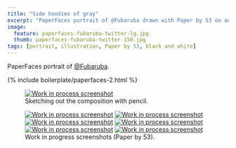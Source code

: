 ```yaml
---
title: "Side hoodies of gray"
excerpt: "PaperFaces portrait of @Fubaruba drawn with Paper by 53 on an iPad."
image: 
  feature: paperfaces-fubaruba-twitter-lg.jpg
  thumb: paperfaces-fubaruba-twitter-150.jpg
tags: [portrait, illustration, Paper by 53, black and white]
---
```


PaperFaces portrait of <a href="http://twitter.com/Fubaruba">@Fubaruba</a>.

{% include boilerplate/paperfaces-2.html %}

<figure>
  <a href="{{ site.url }}/assets/images/paperfaces-fubaruba-process-1-lg.jpg"><img src="{{ site.url }}/assets/images/paperfaces-fubaruba-process-1-750.jpg" alt="Work in process screenshot"></a>
  <figcaption>Sketching out the composition with pencil.</figcaption>
</figure>

<figure class="half">
  <a href="{{ site.url }}/assets/images/paperfaces-fubaruba-process-2-lg.jpg"><img src="{{ site.url }}/assets/images/paperfaces-fubaruba-process-2-600.jpg" alt="Work in process screenshot"></a>
  <a href="{{ site.url }}/assets/images/paperfaces-fubaruba-process-3-lg.jpg"><img src="{{ site.url }}/assets/images/paperfaces-fubaruba-process-3-600.jpg" alt="Work in process screenshot"></a>
  <a href="{{ site.url }}/assets/images/paperfaces-fubaruba-process-4-lg.jpg"><img src="{{ site.url }}/assets/images/paperfaces-fubaruba-process-4-600.jpg" alt="Work in process screenshot"></a>
  <a href="{{ site.url }}/assets/images/paperfaces-fubaruba-process-5-lg.jpg"><img src="{{ site.url }}/assets/images/paperfaces-fubaruba-process-5-600.jpg" alt="Work in process screenshot"></a>
  <a href="{{ site.url }}/assets/images/paperfaces-fubaruba-process-6-lg.jpg"><img src="{{ site.url }}/assets/images/paperfaces-fubaruba-process-6-600.jpg" alt="Work in process screenshot"></a>
  <a href="{{ site.url }}/assets/images/paperfaces-fubaruba-process-7-lg.jpg"><img src="{{ site.url }}/assets/images/paperfaces-fubaruba-process-7-600.jpg" alt="Work in process screenshot"></a>
  <figcaption>Work in progress screenshots (Paper by 53).</figcaption>
</figure>